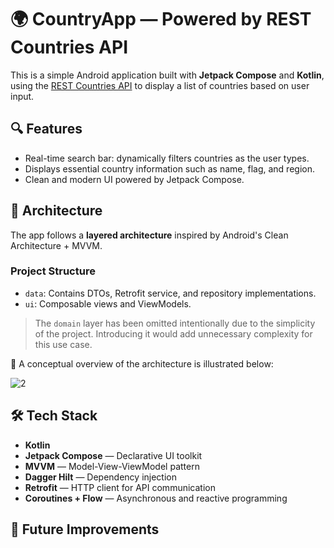 # 🌍 CountryApp — Powered by REST Countries API

This is a simple Android application built with **Jetpack Compose** and **Kotlin**, using the [REST Countries API](https://restcountries.com/) to display a list of countries based on user input.

## 🔍 Features

- Real-time search bar: dynamically filters countries as the user types.
- Displays essential country information such as name, flag, and region.
- Clean and modern UI powered by Jetpack Compose.

## 🧱 Architecture

The app follows a **layered architecture** inspired by Android's Clean Architecture + MVVM.

### Project Structure

- `data`: Contains DTOs, Retrofit service, and repository implementations.
- `ui`: Composable views and ViewModels.

> The `domain` layer has been omitted intentionally due to the simplicity of the project. Introducing it would add unnecessary complexity for this use case.

📌 A conceptual overview of the architecture is illustrated below:

![2](https://github.com/user-attachments/assets/5466c6c7-6c54-4061-a0ec-ba26a9db2a1f)

## 🛠️ Tech Stack

- **Kotlin**
- **Jetpack Compose** — Declarative UI toolkit
- **MVVM** — Model-View-ViewModel pattern
- **Dagger Hilt** — Dependency injection
- **Retrofit** — HTTP client for API communication
- **Coroutines + Flow** — Asynchronous and reactive programming

## 🧪 Future Improvements


